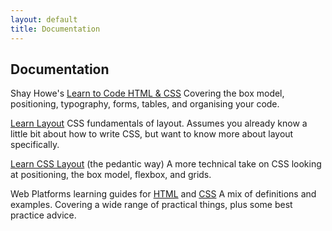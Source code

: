 ```yaml
---
layout: default
title: Documentation
---
```


## Documentation

Shay Howe's [Learn to Code HTML & CSS](http://learn.shayhowe.com/html-css/)
Covering the box model, positioning, typography, forms, tables, and organising your code.

[Learn Layout](http://learnlayout.com/)
CSS fundamentals of layout. Assumes you already know a little bit about how to write CSS, but want to know more about layout specifically.

[Learn CSS Layout](http://book.mixu.net/css/) (the pedantic way)
A more technical take on CSS looking at positioning, the box model, flexbox, and grids.

Web Platforms learning guides for [HTML](http://docs.webplatform.org/wiki/html/tutorials) and [CSS](http://docs.webplatform.org/wiki/css/tutorials)
A mix of definitions and examples. Covering a wide range of practical things, plus some best practice advice.
